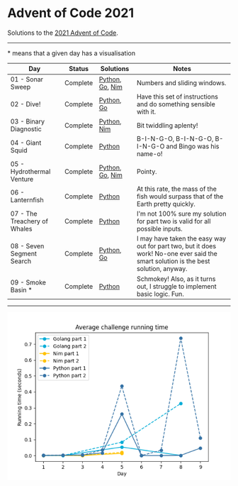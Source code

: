 # Advent of Code 2021

Solutions to the [2021 Advent of Code](https://adventofcode.com/2021).

---

\* means that a given day has a visualisation

<!-- PARSE START -->

| Day                                 | Status             | Solutions                                                                                               | Notes                                                                                                                               |
| ----------------------------------- | ------------------ | ------------------------------------------------------------------------------------------------------- | ----------------------------------------------------------------------------------------------------------------------------------- |
| 01 - Sonar Sweep                    | Complete           | [Python](01-sonarSweep/py), [Go](01-sonarSweep/go), [Nim](01-sonarSweep/nim)                            | Numbers and sliding windows.                                                                                                        |
| 02 - Dive!                          | Complete           | [Python](02-dive/py), [Go](02-dive/go)                                                                  | Have this set of instructions and do something sensible with it.                                                                    |
| 03 - Binary Diagnostic              | Complete           | [Python](03-binaryDiagnostic/py), [Nim](03-binaryDiagnostic/nim)                                        | Bit twiddling aplenty!                                                                                                              |
| 04 - Giant Squid                    | Complete           | [Python](04-giantSquid/py)                                                                              | B-I-N-G-O, B-I-N-G-O, B-I-N-G-O and Bingo was his name-o!                                                                           |
| 05 - Hydrothermal Venture           | Complete           | [Python](05-hydrothermalVenture/py), [Go](05-hydrothermalVenture/go), [Nim](05-hydrothermalVenture/nim) | Pointy.                                                                                                                             |
| 06 - Lanternfish                    | Complete           | [Python](06-lanternfish/py)                                                                             | At this rate, the mass of the fish would surpass that of the Earth pretty quickly.                                                  |
| 07 - The Treachery of Whales        | Complete           | [Python](07-theTreacheryOfWhales/py)                                                                    | I'm not 100% sure my solution for part two is valid for all possible inputs.                                                        |
| 08 - Seven Segment Search           | Complete           | [Python](08-sevenSegmentSearch/py), [Go](08-sevenSegmentSearch)                                         | I may have taken the easy way out for part two, but it does work! No-one ever said the smart solution is the best solution, anyway. |
| 09 - Smoke Basin *                  | Complete           | [Python](09-smokeBasin/py)                                                                              | Schmokey! Also, as it turns out, I struggle to implement basic logic. Fun.                                                          |

<!-- PARSE END -->

---

![Running times](running-times.png)

